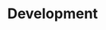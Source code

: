 ---
layout: posts_by_category
category: development
title: Development
permalink: /category/development
---
